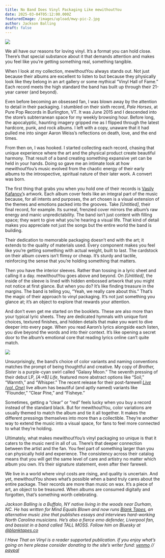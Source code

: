 ```yaml
---
title: No Band Does Vinyl Packaging Like mewithoutYou
date: 2025-03-04T05:12:00.000Z
featuredImage: /images/upload/mwy-pic-2.jpg
author: Jackson Balling
draft: false
---
```

![](/images/upload/mwy-pic-2.jpg)




We all have our reasons for loving vinyl. It’s a format you can hold close. There’s that special substance about it that demands attention and makes you feel like you’re getting something real, something tangible. 

When I look at my collection, mewithoutYou always stands out. Not just because their albums are excellent to listen to but because they physically look like they belong in an art gallery or some mythical “Vinyl Hall of Fame.” Each record meets the high standard the band has built up through their 21-year career (and beyond).

Even before becoming an obsessed fan, I was blown away by the attention to detail in their packaging. I stumbled on their sixth record, *Pale Horses*, at Pure Pop Records in Burlington, VT. It was June 2015 and I descended into the store’s subterranean space for my weekly browsing hour. Before long, the apocalyptic, haunting imagery gripped me as I flipped through the latest hardcore, punk, and rock albums. I left with a copy, unaware that it had pulled me into singer Aaron Weiss’s reflections on death, love, and the end times.

From then on, I was hooked. I started collecting each record, chasing that unique experience where the art and the physical product create beautiful harmony. That result of a band creating something expansive yet can be held in your hands. Doing so gave me an intimate look at how mewithoutYou’s music evolved from the chaotic energy of their early albums to the introspective, spiritual nature of their later work. A convert was born.

The first thing that grabs you when you hold one of their records is [Vasily Kafanov’](https://www.kafanov.com/)s artwork. Each album cover feels like an integral part of the music because, for all intents and purposes, the art chosen is a visual extension of the themes and emotions packed into the grooves. Take *\[Untitled]*, their final record, for example. Its surreal, frenzied cover mirrors the album’s raw energy and manic unpredictability. The band isn’t just content with filling space; they want to give what you’re hearing a visual life. That kind of detail makes you appreciate not just the songs but the entire world the band is building.

Their dedication to memorable packaging doesn’t end with the art; it extends to the quality of materials used. Every component makes you feel like you’re getting something with actual weight, built to last. The cardstock on their album covers isn’t flimsy or cheap. It’s sturdy and tactile, reinforcing the sense that you’re holding something that matters.

Then you have the interior sleeves. Rather than tossing in a lyric sheet and calling it a day. mewithoutYou goes above and beyond. On *\[Untitled]*, the inside of the sleeve is lined with hidden embossed artwork that you might not notice at first glance. But when you do? It’s like finding treasure in the margins. The band is telling you, “Yeah, we really care about this.” That’s the magic of their approach to vinyl packaging. It’s not just something you glance at; it’s an object to explore that rewards your attention.

And don’t even get me started on the booklets. These are also more than your typical lyric sheets. They are dedicated hymnals with unique font choices, textured finishes, and hidden details that make you want to dive deeper into every page. When you read Aaron’s lyrics alongside each listen, you dive beyond the words and into their context. It’s like opening a secret door to the album’s emotional core that reading lyrics online can’t quite match.

![](/images/upload/mwy-pic-1.jpg)

Unsurprisingly, the band’s choice of color variants and naming conventions matches the prompt of being thoughtful and creative. My copy of *Brother, Sister* is a purple-cyan swirl called “Galaxy Moon.” The seventh pressing of their debut LP, *\[A→B] Life*, featured more abstract options like “Soil,” “Warmth,” and “Whisper.” The recent release for their post-farewell *[Live (vol. One)](https://mewithoutyou.com/collections/top-4/products/live-vol-one?variant=41162212474926)* live album has beautiful (and aptly named) variants like “Flounder,” “Clear Pine,” and “Fisheye.”

Sometimes, getting a “clear” or “red” feels lucky when you buy a record instead of the standard black. But for mewithoutYou, color variations are usually themed to match the album and tie it all together. It makes the different pressings themselves into more than a collectible. They’re another way to extend the music into a visual space, for fans to feel more connected to what they’re holding.

Ultimately, what makes mewithoutYou’s vinyl packaging so unique is that it caters to the music nerd in all of us. There’s that deeper connection between the artist and the fan. You feel part of something larger than you can physically hold and experience. The consistency across their catalog means that you will get the same level of care and artistry no matter which album you own. It’s their signature statement, even after their farewell.

We live in a world where vinyl costs are rising, and quality is uncertain. And yet, mewithoutYou shows what’s possible when a band truly cares about the entire package. Their records are more than music on wax. It’s a piece of art, an object to be treasured. When albums are consumed digitally and forgotten, that’s something worth celebrating.

*Jackson Balling is a Buffalo, NY native living in the woods near Durham, NC. He has written for Mind Equals Blown and now runs [Blank Tapes](https://blanktapes.co/), an alternative music zine that publishes essays and interviews hard-working North Carolina musicians. He’s also a fierce emo defender, Liverpool fan, and bassist in a band called TALL MOSS. Follow him on Bluesky at [@blanktapes.co](https://bsky.app/profile/blanktapes.co)*



*I Have That on Vinyl is a reader supported publication. If you enjoy what’s going on here please consider donating to the site’s writer fund: [venmo](https://account.venmo.com/u/Michele-Catalano2659) // [paypal](https://www.paypal.com/paypalme/goingitaloneny?country.x=US&locale.x=en_US)*
